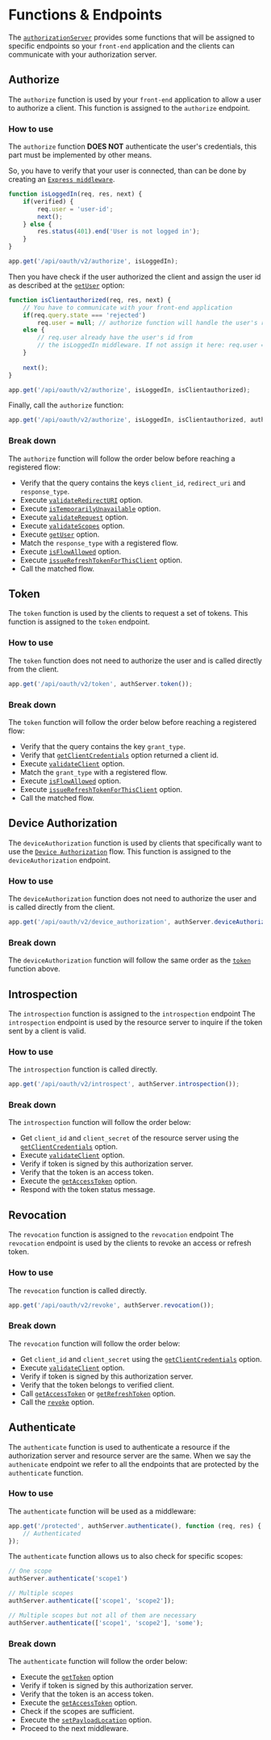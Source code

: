 # Functions & Endpoints
The [`authorizationServer`](./authorization_server.md) provides some functions
that will be assigned to specific endpoints so your `front-end` application
and the clients can communicate with your authorization server.

## Authorize
The `authorize` function is used by your `front-end` application to allow a
user to authorize a client.
This function is assigned to the `authorize` endpoint.

### How to use
The `authorize` function **DOES NOT** authenticate the user's credentials, this part must
be implemented by other means.

So, you have to verify that your user is connected, than can be done by creating an
[`Express middleware`](http://expressjs.com/en/guide/using-middleware.html).
```javascript
function isLoggedIn(req, res, next) {
    if(verified) {
        req.user = 'user-id';
        next();
    } else {
        res.status(401).end('User is not logged in');
    }
}

app.get('/api/oauth/v2/authorize', isLoggedIn);
```

Then you have check if the user authorized the client and assign the user id as
described at the [`getUser`](./authorization_server.md#getuser) option:
```javascript
function isClientauthorized(req, res, next) {
    // You have to communicate with your front-end application
    if(req.query.state === 'rejected')
        req.user = null; // authorize function will handle the user's rejection.
    else {
        // req.user already have the user's id from
        // the isLoggedIn middleware. If not assign it here: req.user = 'user-id';
    }
    
    next();
}

app.get('/api/oauth/v2/authorize', isLoggedIn, isClientauthorized);
```

Finally, call the `authorize` function:
```javascript
app.get('/api/oauth/v2/authorize', isLoggedIn, isClientauthorized, authServer.authorize());
```

### Break down
The `authorize` function will follow the order below before reaching a registered flow:
* Verify that the query contains the keys `client_id`, `redirect_uri` and `response_type`.
* Execute [`validateRedirectURI`](./authorization_server.md#validateredirecturi) option.
* Execute [`isTemporarilyUnavailable`](./authorization_server.md#istemporarilyunavailable) option.
* Execute [`validateRequest`](./authorization_server.md#validaterequest) option.
* Execute [`validateScopes`](./authorization_server.md#validatescopes) option.
* Execute [`getUser`](./authorization_server.md#getuser) option.
* Match the `response_type` with a registered flow.
* Execute [`isFlowAllowed`](./authorization_server.md#isflowallowed) option.
* Execute [`issueRefreshTokenForThisClient`](./authorization_server.md#issuerefreshtokenforthisclient) option.
* Call the matched flow.


## Token
The `token` function is used by the clients to request a set of tokens.
This function is assigned to the `token` endpoint.

### How to use
The `token` function does not need to authorize the user and is called directly from the
client.
```javascript
app.get('/api/oauth/v2/token', authServer.token());
```

### Break down
The `token` function will follow the order below before reaching a registered flow:
* Verify that the query contains the key `grant_type`.
* Verify that [`getClientCredentials`](./authorization_server.md#getclientcredentials) option returned a client id.
* Execute [`validateClient`](./authorization_server.md#validateclient) option.
* Match the `grant_type` with a registered flow.
* Execute [`isFlowAllowed`](./authorization_server.md#isflowallowed) option.
* Execute [`issueRefreshTokenForThisClient`](./authorization_server.md#issuerefreshtokenforthisclient) option.
* Call the matched flow.

## Device Authorization
The `deviceAuthorization` function is used by clients that specifically want to use the
[`Device Authorization`](../flows/device_authorization.md) flow.
This function is assigned to the `deviceAuthorization` endpoint.

### How to use
The `deviceAuthorization` function does not need to authorize the user and is called directly from the
client.
```javascript
app.get('/api/oauth/v2/device_authorization', authServer.deviceAuthorization());
```

### Break down
The `deviceAuthorization` function will follow the same order as the [`token`](#token) function above.

## Introspection
The `introspection` function is assigned to the `introspection` endpoint
The `introspection` endpoint is used by the resource server to inquire if the token
sent by a client is valid.

### How to use
The `introspection` function is called directly.
```javascript
app.get('/api/oauth/v2/introspect', authServer.introspection());
```

### Break down
The `introspection` function will follow the order below:
* Get `client_id` and `client_secret` of the resource server using the [`getClientCredentials`](./authorization_server.md#getclientcredentials) option.
* Execute [`validateClient`](./authorization_server.md#validateclient) option.
* Verify if token is signed by this authorization server.
* Verify that the token is an access token.
* Execute the [`getAccessToken`](./authorization_server.md#getaccesstoken) option.
* Respond with the token status message.

## Revocation
The `revocation` function is assigned to the `revocation` endpoint
The `revocation` endpoint is used by the clients to revoke an access or refresh token.

### How to use
The `revocation` function is called directly.
```javascript
app.get('/api/oauth/v2/revoke', authServer.revocation());
```

### Break down
The `revocation` function will follow the order below:
* Get `client_id` and `client_secret` using the [`getClientCredentials`](./authorization_server.md#getclientcredentials) option.
* Execute [`validateClient`](./authorization_server.md#validateclient) option.
* Verify if token is signed by this authorization server.
* Verify that the token belongs to verified client.
* Call [`getAccessToken`](./authorization_server.md#getaccesstoken) or [`getRefreshToken`](./authorization_server.md#getrefreshtoken) option.
* Call the [`revoke`](./authorization_server.md#revoke) option.

## Authenticate
The `authenticate` function is used to authenticate a resource if the authorization server
and resource server are the same.
When we say the `authenicate` endpoint we refer to all the endpoints that are protected by
the `authenticate` function.

### How to use
The `authenticate` function will be used as a middleware:
```javascript
app.get('/protected', authServer.authenticate(), function (req, res) {
    // Authenticated
});
```

The `authenticate` function allows us to also check for specific scopes:
```javascript
// One scope
authServer.authenticate('scope1')

// Multiple scopes
authServer.authenticate(['scope1', 'scope2']);

// Multiple scopes but not all of them are necessary
authServer.authenticate(['scope1', 'scope2'], 'some');
```

### Break down
The `authenticate` function will follow the order below:
* Execute the [`getToken`](./authorization_server.md#gettoken) option
* Verify if token is signed by this authorization server.
* Verify that the token is an access token.
* Execute the [`getAccessToken`](./authorization_server.md#getaccesstoken) option.
* Check if the scopes are sufficient.
* Execute the [`setPayloadLocation`](./authorization_server.md#setpayloadlocation) option.
* Proceed to the next middleware.
